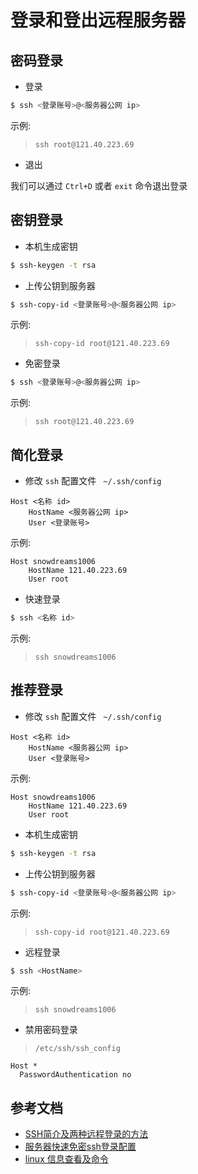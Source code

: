 # 登录和登出远程服务器

## 密码登录

- 登录

```bash
$ ssh <登录账号>@<服务器公网 ip>
```

示例:

> `ssh root@121.40.223.69`

- 退出

我们可以通过 `Ctrl+D` 或者 `exit` 命令退出登录

## 密钥登录

- 本机生成密钥

```bash
$ ssh-keygen -t rsa
```

- 上传公钥到服务器

```bash
$ ssh-copy-id <登录账号>@<服务器公网 ip>
```

示例:

> `ssh-copy-id root@121.40.223.69`

- 免密登录

```bash
$ ssh <登录账号>@<服务器公网 ip>
```

示例:

> `ssh root@121.40.223.69`

## 简化登录

- 修改 `ssh` 配置文件 ` ~/.ssh/config`

```config
Host <名称 id>
    HostName <服务器公网 ip>
    User <登录账号>
```

示例:

```config
Host snowdreams1006
    HostName 121.40.223.69
    User root
```

- 快速登录

```bash
$ ssh <名称 id>
```

示例:

> `ssh snowdreams1006`

## 推荐登录

- 修改 `ssh` 配置文件 ` ~/.ssh/config`

```config
Host <名称 id>
    HostName <服务器公网 ip>
    User <登录账号>
```

示例:

```config
Host snowdreams1006
    HostName 121.40.223.69
    User root
```

-  本机生成密钥

```bash
$ ssh-keygen -t rsa
```

- 上传公钥到服务器

```bash
$ ssh-copy-id <登录账号>@<服务器公网 ip>
```

示例:

> `ssh-copy-id root@121.40.223.69`

- 远程登录

```bash
$ ssh <HostName>
```

示例:

> `ssh snowdreams1006`

- 禁用密码登录

> `/etc/ssh/ssh_config`


```config
Host *
  PasswordAuthentication no
```

## 参考文档

- [SSH简介及两种远程登录的方法](https://blog.csdn.net/li528405176/article/details/82810342)
- [服务器快速免密ssh登录配置](https://juejin.im/post/5da724506fb9a04e2a73d96c)
- [linux 信息查看及命令](https://juejin.im/post/5dad7681f265da5bb86ad2f5)


